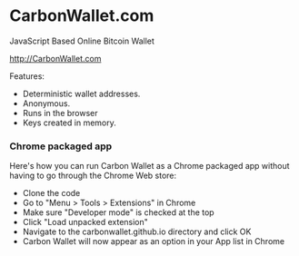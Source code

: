 CarbonWallet.com
================

JavaScript Based Online Bitcoin Wallet

http://CarbonWallet.com

Features:

- Deterministic wallet addresses.
- Anonymous.
- Runs in the browser
- Keys created in memory.

### Chrome packaged app

Here's how you can run Carbon Wallet as a Chrome packaged app
without having to go through the Chrome Web store:

- Clone the code
- Go to "Menu > Tools > Extensions" in Chrome
- Make sure "Developer mode" is checked at the top
- Click "Load unpacked extension"
- Navigate to the carbonwallet.github.io directory and click OK
- Carbon Wallet will now appear as an option in your App list in Chrome
